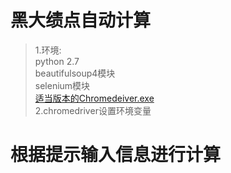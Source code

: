 # 黑大绩点自动计算
>1.环境:<br>python 2.7 <br>beautifulsoup4模块 <br>selenium模块 <br>[适当版本的Chromedeiver.exe](https://npm.taobao.org/mirrors/chromedriver/)
><br> 2.chromedriver设置环境变量
# 根据提示输入信息进行计算
